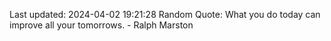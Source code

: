 Last updated: 2024-04-02 19:21:28
Random Quote: What you do today can improve all your tomorrows. - Ralph Marston
